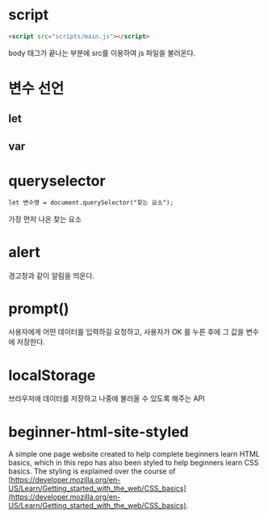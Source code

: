 # script
```html
<script src="scripts/main.js"></script>
```
body 태그가 끝나는 부분에 src를 이용하여 js 파일을 불러온다.

# 변수 선언
## let
## var

# queryselector
```html
let 변수명 = document.querySelector("찾는 요소");
```
가장 먼저 나온 찾는 요소

# alert
경고창과 같이 알림을 띄운다.

# prompt()
사용자에게 어떤 데이터를 입력하길 요청하고, 사용자가 OK 를 누른 후에 그 값을 변수에 저장한다.

# localStorage
브라우저에 데이터를 저장하고 나중에 불러올 수 있도록 해주는 API

# beginner-html-site-styled
A simple one page website created to help complete beginners learn HTML basics, which in this repo has also been styled to help beginners learn CSS basics. The styling is explained over the course of [https://developer.mozilla.org/en-US/Learn/Getting_started_with_the_web/CSS_basics](https://developer.mozilla.org/en-US/Learn/Getting_started_with_the_web/CSS_basics).
